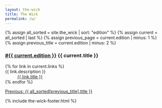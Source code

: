 ```yaml
---
layout: the-wick
title: The Wick
permalink: /w/
---
```


<dl>
  {% assign all_sorted = site.the_wick | sort: "edition" %}
  {% assign current = all_sorted | last %}
  {% assign previous_page = current.edition | minus: 1 %}
  {% assign previous_title = current.edition | minus: 2 %}
  <dt><h3><a href="/w/{{ current.edition }}/">#{{ current.edition }}</a> {{ current.title }}</h3></dt>
  {% for link in current.links %}  
  <dt>{{ link.description }}</dt>
  <dd><a href="{{ link.url }}">{{ link.title }}</a></dd>
<!--   <dd>{% for tag in link.tags %}
  {{ tag }} {% endfor %}</dd> -->
  {% endfor %}
</dl>

<p><a href="{{ previous_page }}">Previous: {{ all_sorted[previous_title].title }}</a></p>

{% include the-wick-footer.html %}
